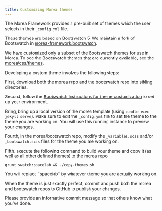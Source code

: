 ```yaml
---
title: Customizing Morea themes
---
```


The Morea Framework provides a pre-built set of themes which the user selects in their `_config.yml` file.

These themes are based on Bootswatch 5.  We maintain a fork of Bootswatch in [morea-framework/bootswatch](https://github.com/morea-framework/bootswatch).

We have customized only a subset of the Bootswatch themes for use in Morea. To see the Bootswatch themes that are currently available, see the [morea/css/themes](https://github.com/morea-framework/morea/tree/main/css/themes).

Developing a custom theme involves the following steps:

First, download both the morea repo and the bootswatch repo into sibling directories.

Second, follow the [Bootswatch instructions for theme customization](https://bootswatch.com/help/#customization) to set up your environment.

Bring, bring up a local version of the morea template (using `bundle exec jekyll serve`). Make sure to edit the `_config.yml` file to set the theme to the theme you are working on. You will use this running instance to preview your changes.

Fourth, in the morea/bootswatch repo, modify the `_variables.scss` and/or `_bootswatch.scss` files for the theme you are working on.

Fifth, execute the following command to build your theme and copy it (as well as all other defined themes) to the morea repo:

```
grunt swatch:spacelab && ./copy-themes.sh
```

You will replace "spacelab" by whatever theme you are actually working on.

When the theme is just exactly perfect, commit and push both the morea and bootswatch repos to GitHub to publish your changes.

Please provide an informative commit message so that others know what you've done.


